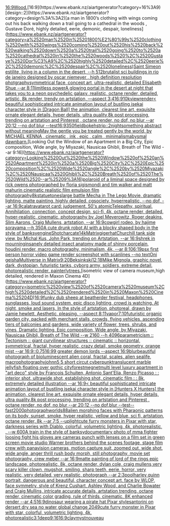 [16:9](https://www.ebank.nz/aiartgenerator?category=16%3A9)[Wood.](https://www.ebank.nz/aiartgenerator?category=Wood.)[16:9](https://www.ebank.nz/aiartgenerator?category=16%3A9)[design::2](https://www.ebank.nz/aiartgenerator?category=design%3A%3A2)[a man in 1800’s clothing with wings coming out his back walking down a trail going to a cathedral in the woods , Gustave Doré, highly detailed, eerie, demonic, despair, loneliness](https://www.ebank.nz/aiartgenerator?category=a%2520man%2520in%25201800%E2%80%99s%2520clothing%2520with%2520wings%2520coming%2520out%2520his%2520back%2520walking%2520down%2520a%2520trail%2520going%2520to%2520a%2520cathedral%2520in%2520the%2520woods%2520%2C%2520Gustave%2520Dor%C3%A9%2C%2520highly%2520detailed%2C%2520eerie%2C%2520demonic%2C%2520despair%2C%2520loneliness)[Saint Simeon estilite, living in a column in the desert, --h 512](https://www.ebank.nz/aiartgenerator?category=Saint%2520Simeon%2520estilite%2C%2520living%2520in%2520a%2520column%2520in%2520the%2520desert%2C%2520--h%2520512)[brutalist sci buildings in rio de janeiro designed by oscar niemeyer , high definition resolution photgraphy](https://www.ebank.nz/aiartgenerator?category=brutalist%2520sci%2520buildings%2520in%2520rio%2520de%2520janeiro%2520designed%2520by%2520oscar%2520niemeyer%2520%2C%2520high%2520definition%2520resolution%2520photgraphy)[symmetrical face, concept art, ultra-realistic, detailed Elisabeth Shue --ar 8:11](https://www.ebank.nz/aiartgenerator?category=symmetrical%2520face%2C%2520concept%2520art%2C%2520ultra-realistic%2C%2520detailed%2520Elisabeth%2520Shue%2520--ar%25208%3A11)[limitless power](https://www.ebank.nz/aiartgenerator?category=limitless%2520power)[A glowing portal in the desert at night that takes you to a neon psychedelic galaxy, realistic, octane render, detailed, artistic, 8k render,  trendy on artstation, —aspect 3:4](https://www.ebank.nz/aiartgenerator?category=A%2520glowing%2520portal%2520in%2520the%2520desert%2520at%2520night%2520that%2520takes%2520you%2520to%2520a%2520neon%2520psychedelic%2520galaxy%2C%2520realistic%2C%2520octane%2520render%2C%2520detailed%2C%2520artistic%2C%25208k%2520render%2C%2520%2520trendy%2520on%2520artstation%2C%2520%E2%80%94aspect%25203%3A4)[16:9](https://www.ebank.nz/aiartgenerator?category=16%3A9)[10k](https://www.ebank.nz/aiartgenerator?category=10k)[view](https://www.ebank.nz/aiartgenerator?category=view)[render](https://www.ebank.nz/aiartgenerator?category=render)[< beautiful sophisticated intricate animation layout of bustling isekai character,style in [Dragon Ball] the animation, clearest line art, exquisite ornate elegant details, hyper details, ultra quality,8k post processing, trending on artstation and Pinterest , octane render, no dof, no blur --ar 20:12 --no dof,blur --test](https://www.ebank.nz/aiartgenerator?category=%3C%2520beautiful%2520sophisticated%2520intricate%2520animation%2520layout%2520of%2520bustling%2520isekai%2520character%2Cstyle%2520in%2520%5BDragon%2520Ball%5D%2520the%2520animation%2C%2520clearest%2520line%2520art%2C%2520exquisite%2520ornate%2520elegant%2520details%2C%2520hyper%2520details%2C%2520ultra%2520quality%2C8k%2520post%2520processing%2C%2520trending%2520on%2520artstation%2520and%2520Pinterest%2520%2C%2520octane%2520render%2C%2520no%2520dof%2C%2520no%2520blur%2520--ar%252020%3A12%2520--no%2520dof%2Cblur%2520--test)[16:9](https://www.ebank.nz/aiartgenerator?category=16%3A9)[350](https://www.ebank.nz/aiartgenerator?category=350)[field](https://www.ebank.nz/aiartgenerator?category=field)[bokeh](https://www.ebank.nz/aiartgenerator?category=bokeh)[strip::2](https://www.ebank.nz/aiartgenerator?category=strip%3A%3A2)[night](https://www.ebank.nz/aiartgenerator?category=night)[](https://www.ebank.nz/aiartgenerator?category=)[something abstract without meaning](https://www.ebank.nz/aiartgenerator?category=something%2520abstract%2520without%2520meaning)[May the gentle you be treated gently by the world, by MICHAEL KENNA , cinematic , ink , epic , calm , minimalism](https://www.ebank.nz/aiartgenerator?category=May%2520the%2520gentle%2520you%2520be%2520treated%2520gently%2520by%2520the%2520world%2C%2520by%2520MICHAEL%2520KENNA%2520%2C%2520cinematic%2520%2C%2520ink%2520%2C%2520epic%2520%2C%2520calm%2520%2C%2520minimalism)[abysmal dawn](https://www.ebank.nz/aiartgenerator?category=abysmal%2520dawn)[barn.](https://www.ebank.nz/aiartgenerator?category=barn.)[Looking Out the Window of an Apartment in a Big City, Epic composition, Wide angle, by Miyazaki, Nausicaa Ghibli, Breath of The Wild --ar 9:16](https://www.ebank.nz/aiartgenerator?category=Looking%2520Out%2520the%2520Window%2520of%2520an%2520Apartment%2520in%2520a%2520Big%2520City%2C%2520Epic%2520composition%2C%2520Wide%2520angle%2C%2520by%2520Miyazaki%2C%2520Nausicaa%2520Ghibli%2C%2520Breath%2520of%2520The%2520Wild%2520--ar%25209%3A16)[polaroid of a liminal space designed by rick owens photographed by floria sigismondi and tim walker  and matt mahurin cinematic realistic film emulsion film photography](https://www.ebank.nz/aiartgenerator?category=polaroid%2520of%2520a%2520liminal%2520space%2520designed%2520by%2520rick%2520owens%2520photographed%2520by%2520floria%2520sigismondi%2520and%2520tim%2520walker%2520%2520and%2520matt%2520mahurin%2520cinematic%2520realistic%2520film%2520emulsion%2520film%2520photography)[8k](https://www.ebank.nz/aiartgenerator?category=8k)[statue](https://www.ebank.nz/aiartgenerator?category=statue)[tones](https://www.ebank.nz/aiartgenerator?category=tones)[large battle Mecha in The Lego Movie, dramatic lighting, matte painting, highly detailed, cgsociety, hyperrealistic, --no dof, --ar 16:9](https://www.ebank.nz/aiartgenerator?category=large%2520battle%2520Mecha%2520in%2520The%2520Lego%2520Movie%2C%2520dramatic%2520lighting%2C%2520matte%2520painting%2C%2520highly%2520detailed%2C%2520cgsociety%2C%2520hyperrealistic%2C%2520--no%2520dof%2C%2520--ar%252016%3A9)[calatrava](https://www.ebank.nz/aiartgenerator?category=calatrava)[tarot card: judgement. 50's atomic](https://www.ebank.nz/aiartgenerator?category=tarot%2520card%3A%2520judgement.%252050%27s%2520atomic)[Telepathy, spiritual, Annihilation, connection, concept design, sci-fi, 4k, octane render, detailed, hyper-realistic, cinematic, photography by Joel Meyerowitz, Roger deakins, Slim Aarons, Craig Mullens, artstation, --ar 16:9](https://www.ebank.nz/aiartgenerator?category=Telepathy%2C%2520spiritual%2C%2520Annihilation%2C%2520connection%2C%2520concept%2520design%2C%2520sci-fi%2C%25204k%2C%2520octane%2520render%2C%2520detailed%2C%2520hyper-realistic%2C%2520cinematic%2C%2520photography%2520by%2520Joel%2520Meyerowitz%2C%2520Roger%2520deakins%2C%2520Slim%2520Aarons%2C%2520Craig%2520Mullens%2C%2520artstation%2C%2520--ar%252016%3A9)[cowgirl rodeo, by hajime sorayama —h 350](https://www.ebank.nz/aiartgenerator?category=cowgirl%2520rodeo%2C%2520by%2520hajime%2520sorayama%2520%E2%80%94h%2520350)[A cute drunk robot AI with a blocky shaped body in the style of banksy](https://www.ebank.nz/aiartgenerator?category=A%2520cute%2520drunk%2520robot%2520AI%2520with%2520a%2520blocky%2520shaped%2520body%2520in%2520the%2520style%2520of%2520banksy)[engine](https://www.ebank.nz/aiartgenerator?category=engine)[Shot](https://www.ebank.nz/aiartgenerator?category=Shot)[](https://www.ebank.nz/aiartgenerator?category=)[charcate](https://www.ebank.nz/aiartgenerator?category=charcate)[1](https://www.ebank.nz/aiartgenerator?category=1)[4k](https://www.ebank.nz/aiartgenerator?category=4k)[Matrix](https://www.ebank.nz/aiartgenerator?category=Matrix)[giger](https://www.ebank.nz/aiartgenerator?category=giger)[hat](https://www.ebank.nz/aiartgenerator?category=hat)[Churchill tank side view, by Michal Kus, John Park, trending on Artstation, --ar 16:9](https://www.ebank.nz/aiartgenerator?category=Churchill%2520tank%2520side%2520view%2C%2520by%2520Michal%2520Kus%2C%2520John%2520Park%2C%2520trending%2520on%2520Artstation%2C%2520--ar%252016%3A9)[shrek in mourning](https://www.ebank.nz/aiartgenerator?category=shrek%2520in%2520mourning)[insanely detailed insect anatomy made of shinny  porcelain, houdini render, macro photography, minimalism, 4k, --ar 8:10](https://www.ebank.nz/aiartgenerator?category=insanely%2520detailed%2520insect%2520anatomy%2520made%2520of%2520shinny%2520%2520porcelain%2C%2520houdini%2520render%2C%2520macro%2520photography%2C%2520minimalism%2C%25204k%2C%2520--ar%25208%3A10)[6:19](https://www.ebank.nz/aiartgenerator?category=6%3A19)[psx first person horror video game render screenshot with scanlines --no text](https://www.ebank.nz/aiartgenerator?category=psx%2520first%2520person%2520horror%2520video%2520game%2520render%2520screenshot%2520with%2520scanlines%2520--no%2520text)[Oni geisha](https://www.ebank.nz/aiartgenerator?category=Oni%2520geisha)[Multiverse in Matrix](https://www.ebank.nz/aiartgenerator?category=Multiverse%2520in%2520Matrix)[9:20](https://www.ebank.nz/aiartgenerator?category=9%3A20)[Beksinkski](https://www.ebank.nz/aiartgenerator?category=Beksinkski)[12:18](https://www.ebank.nz/aiartgenerator?category=12%3A18)[Mike Mignola, graphic novel, dark, dystopian, futuristic tanks, cyborg army, soldiers, extreme detail, photorealistic render, painterly](https://www.ebank.nz/aiartgenerator?category=Mike%2520Mignola%2C%2520graphic%2520novel%2C%2520dark%2C%2520dystopian%2C%2520futuristic%2520tanks%2C%2520cyborg%2520army%2C%2520soldiers%2C%2520extreme%2520detail%2C%2520photorealistic%2520render%2C%2520painterly)[trees.](https://www.ebank.nz/aiartgenerator?category=trees.)[isometric view of camera museum,high detailed, rendered in Maxon Cinema 4D](https://www.ebank.nz/aiartgenerator?category=isometric%2520view%2520of%2520camera%2520museum%2Chigh%2520detailed%2C%2520rendered%2520in%2520Maxon%2520Cinema%25204D)[16:9](https://www.ebank.nz/aiartgenerator?category=16%3A9)[funky dub sheep at beatherder festival, headphones, sunglasses, loud sound system, epic disco lighting, crowd is watching. At night, smoke and  lasers,  In the style of artstation, photoreal, drawn by Jamie hewlett, Aesthetic, pleasing. --aspect 8:11](https://www.ebank.nz/aiartgenerator?category=funky%2520dub%2520sheep%2520at%2520beatherder%2520festival%2C%2520headphones%2C%2520sunglasses%2C%2520loud%2520sound%2520system%2C%2520epic%2520disco%2520lighting%2C%2520crowd%2520is%2520watching.%2520At%2520night%2C%2520smoke%2520and%2520%2520lasers%2C%2520%2520In%2520the%2520style%2520of%2520artstation%2C%2520photoreal%2C%2520drawn%2520by%2520Jamie%2520hewlett%2C%2520Aesthetic%2C%2520pleasing.%2520--aspect%25208%3A11)[vapor](https://www.ebank.nz/aiartgenerator?category=vapor)[7:10](https://www.ebank.nz/aiartgenerator?category=7%3A10)[futuristic organic garden city, packed with merchant stalls, crowds, flying vehicles, ascending tiers of balconies and gardens, wide variety of flower, trees, shrubs, and vines, Dramatic lighting, Epic composition, Wide angle, by Miyazaki, Nausicaa Ghibli, Breath of The Wild --w 2160  --h 4096](https://www.ebank.nz/aiartgenerator?category=futuristic%2520organic%2520garden%2520city%2C%2520packed%2520with%2520merchant%2520stalls%2C%2520crowds%2C%2520flying%2520vehicles%2C%2520ascending%2520tiers%2520of%2520balconies%2520and%2520gardens%2C%2520wide%2520variety%2520of%2520flower%2C%2520trees%2C%2520shrubs%2C%2520and%2520vines%2C%2520Dramatic%2520lighting%2C%2520Epic%2520composition%2C%2520Wide%2520angle%2C%2520by%2520Miyazaki%2C%2520Nausicaa%2520Ghibli%2C%2520Breath%2520of%2520The%2520Wild%2520--w%25202160%2520%2520--h%25204096)[parametricism :: Tectonism :: giant curvilinear structures :: cinematic :: horizontal, symmetrical, fractal, hyper realistic, crazy detail, smoke geometry, orange mist  --ar 16:9](https://www.ebank.nz/aiartgenerator?category=parametricism%2520%3A%3A%2520Tectonism%2520%3A%3A%2520giant%2520curvilinear%2520structures%2520%3A%3A%2520cinematic%2520%3A%3A%2520horizontal%2C%2520symmetrical%2C%2520fractal%2C%2520hyper%2520realistic%2C%2520crazy%2520detail%2C%2520smoke%2520geometry%2C%2520orange%2520mist%2520%2520--ar%252016%3A9)[::0.75](https://www.ebank.nz/aiartgenerator?category=%3A%3A0.75)[16:9](https://www.ebank.nz/aiartgenerator?category=16%3A9)[9 greater demon lords --aspect 16:9](https://www.ebank.nz/aiartgenerator?category=9%2520greater%2520demon%2520lords%2520--aspect%252016%3A9)[blur](https://www.ebank.nz/aiartgenerator?category=blur)[beautiful photograph of bioluminescent alien coral, fractal, scales, alien sealife, macrophotography](https://www.ebank.nz/aiartgenerator?category=beautiful%2520photograph%2520of%2520bioluminescent%2520alien%2520coral%2C%2520fractal%2C%2520scales%2C%2520alien%2520sealife%2C%2520macrophotography)[johnn5 5 short circut cyberpunk](https://www.ebank.nz/aiartgenerator?category=johnn5%25205%2520short%2520circut%2520cyberpunk)[translucent marble jellyfish floating over gothic city](https://www.ebank.nz/aiartgenerator?category=translucent%2520marble%2520jellyfish%2520floating%2520over%2520gothic%2520city)[forest](https://www.ebank.nz/aiartgenerator?category=forest)[megnet](https://www.ebank.nz/aiartgenerator?category=megnet)[multi level luxury apartment in "art deco" style by François Schuiten, Antonio Sant'Elia, Renzo Picasso : : interior shot, ultrawide shot, establishing shot, cinematic film : : 8k, extremely detailed illustration --ar 16:9](https://www.ebank.nz/aiartgenerator?category=multi%2520level%2520luxury%2520apartment%2520in%2520%22art%2520deco%22%2520style%2520by%2520Fran%C3%A7ois%2520Schuiten%2C%2520Antonio%2520Sant%27Elia%2C%2520Renzo%2520Picasso%2520%3A%2520%3A%2520interior%2520shot%2C%2520ultrawide%2520shot%2C%2520establishing%2520shot%2C%2520cinematic%2520film%2520%3A%2520%3A%25208k%2C%2520extremely%2520detailed%2520illustration%2520--ar%252016%3A9)[< beautiful sophisticated intricate animation layout of bustling isekai character,style in [Hunters X Hunters] the animation, clearest line art, exquisite ornate elegant details, hyper details, ultra quality,8k post processing, trending on artstation and Pinterest , octane render, no dof, no blur --ar 20:12 --no dof,blur --test](https://www.ebank.nz/aiartgenerator?category=%3C%2520beautiful%2520sophisticated%2520intricate%2520animation%2520layout%2520of%2520bustling%2520isekai%2520character%2Cstyle%2520in%2520%5BHunters%2520X%2520Hunters%5D%2520the%2520animation%2C%2520clearest%2520line%2520art%2C%2520exquisite%2520ornate%2520elegant%2520details%2C%2520hyper%2520details%2C%2520ultra%2520quality%2C8k%2520post%2520processing%2C%2520trending%2520on%2520artstation%2520and%2520Pinterest%2520%2C%2520octane%2520render%2C%2520no%2520dof%2C%2520no%2520blur%2520--ar%252020%3A12%2520--no%2520dof%2Cblur%2520--test)[--fast](https://www.ebank.nz/aiartgenerator?category=--fast)[2000](https://www.ebank.nz/aiartgenerator?category=2000)[photograph](https://www.ebank.nz/aiartgenerator?category=photograph)[worlds](https://www.ebank.nz/aiartgenerator?category=worlds)[88](https://www.ebank.nz/aiartgenerator?category=88)[alien morphing faces with Pharaonic patterns on its body, sunset, smoke, hyper realistic, yellow and blue, sci fi, artstation, octane render, 8k --ar 7:5 --uplight](https://www.ebank.nz/aiartgenerator?category=alien%2520morphing%2520faces%2520with%2520Pharaonic%2520patterns%2520on%2520its%2520body%2C%2520sunset%2C%2520smoke%2C%2520hyper%2520realistic%2C%2520yellow%2520and%2520blue%2C%2520sci%2520fi%2C%2520artstation%2C%2520octane%2520render%2C%25208k%2520--ar%25207%3A5%2520--uplight)[cute furry monsters in Pixar with star, darkness series with Diablo, colorful, volumetric lighting, 4k, photorealistic, , --w 600](https://www.ebank.nz/aiartgenerator?category=cute%2520furry%2520monsters%2520in%2520Pixar%2520with%2520star%2C%2520darkness%2520series%2520with%2520Diablo%2C%2520colorful%2C%2520volumetric%2520lighting%2C%25204k%2C%2520photorealistic%2C%2520%2C%2520--w%2520600)[A train in the style of banksy](https://www.ebank.nz/aiartgenerator?category=A%2520train%2520in%2520the%2520style%2520of%2520banksy)[documentary photo of mma fighter loosing fight his gloves are cameras punch with lenses on a film set in green screen movie studio Warner brothers behind the scenes footage, stage film crew with panavision cameras, motion capture suit, zoomed out, wide shot, wide angle, anger thrill rush body morph, still photography, movie set photography, crew meber   --ar 16:9](https://www.ebank.nz/aiartgenerator?category=documentary%2520photo%2520of%2520mma%2520fighter%2520loosing%2520fight%2520his%2520gloves%2520are%2520cameras%2520punch%2520with%2520lenses%2520on%2520a%2520film%2520set%2520in%2520green%2520screen%2520movie%2520studio%2520Warner%2520brothers%2520behind%2520the%2520scenes%2520footage%2C%2520stage%2520film%2520crew%2520with%2520panavision%2520cameras%2C%2520motion%2520capture%2520suit%2C%2520zoomed%2520out%2C%2520wide%2520shot%2C%2520wide%2520angle%2C%2520anger%2520thrill%2520rush%2520body%2520morph%2C%2520still%2520photography%2C%2520movie%2520set%2520photography%2C%2520crew%2520meber%2520%2520%2520--ar%252016%3A9)[matte painting of lord of the rings epic landscape, photorealistic, 8k, octane render, dylan cole, craig mullens,](https://www.ebank.nz/aiartgenerator?category=matte%2520painting%2520of%2520lord%2520of%2520the%2520rings%2520epic%2520landscape%2C%2520photorealistic%2C%25208k%2C%2520octane%2520render%2C%2520dylan%2520cole%2C%2520craig%2520mullens%2C)[very scary killer clown, mugshot, smiling, sharp teeth, eerie, horror, very realistic, very detailed, very realistic, photograph --ar 2:3](https://www.ebank.nz/aiartgenerator?category=very%2520scary%2520killer%2520clown%2C%2520mugshot%2C%2520smiling%2C%2520sharp%2520teeth%2C%2520eerie%2C%2520horror%2C%2520very%2520realistic%2C%2520very%2520detailed%2C%2520very%2520realistic%2C%2520photograph%2520--ar%25202%3A3)[pool](https://www.ebank.nz/aiartgenerator?category=pool)[harley quinn portrait, dangerous and beautiful, character concept art, face by WLOP, face symmetry, style of Krenz Cushart, Ashley Wood, and Charlie Bowater and Craig Mullins, intricate accurate details, artstation trending, octane render, cinematic color grading, rule of thirds, cinematic, 8K enhanced render --ar 4:5](https://www.ebank.nz/aiartgenerator?category=harley%2520quinn%2520portrait%2C%2520dangerous%2520and%2520beautiful%2C%2520character%2520concept%2520art%2C%2520face%2520by%2520WLOP%2C%2520face%2520symmetry%2C%2520style%2520of%2520Krenz%2520Cushart%2C%2520Ashley%2520Wood%2C%2520and%2520Charlie%2520Bowater%2520and%2520Craig%2520Mullins%2C%2520intricate%2520accurate%2520details%2C%2520artstation%2520trending%2C%2520octane%2520render%2C%2520cinematic%2520color%2520grading%2C%2520rule%2520of%2520thirds%2C%2520cinematic%2C%25208K%2520enhanced%2520render%2520--ar%25204%3A5)[16:9](https://www.ebank.nz/aiartgenerator?category=16%3A9)[dinosaur wearing a pirate hat Pixar style](https://www.ebank.nz/aiartgenerator?category=dinosaur%2520wearing%2520a%2520pirate%2520hat%2520Pixar%2520style)[santorini on dersert dry sea no water global change 2049](https://www.ebank.nz/aiartgenerator?category=santorini%2520on%2520dersert%2520dry%2520sea%2520no%2520water%2520global%2520change%25202049)[cute furry monster in Pixar with star, colorful, volumetric lighting, 4k, photorealistic](https://www.ebank.nz/aiartgenerator?category=cute%2520furry%2520monster%2520in%2520Pixar%2520with%2520star%2C%2520colorful%2C%2520volumetric%2520lighting%2C%25204k%2C%2520photorealistic)[3:1](https://www.ebank.nz/aiartgenerator?category=3%3A1)[deep](https://www.ebank.nz/aiartgenerator?category=deep)[9:16](https://www.ebank.nz/aiartgenerator?category=9%3A16)[16:9](https://www.ebank.nz/aiartgenerator?category=16%3A9)[clay](https://www.ebank.nz/aiartgenerator?category=clay)[myst](https://www.ebank.nz/aiartgenerator?category=myst)[nouveau](https://www.ebank.nz/aiartgenerator?category=nouveau)